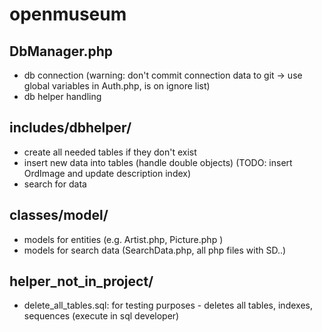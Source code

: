 # openmuseum

## DbManager.php

- db connection (warning: don't commit connection data to git -> use global variables in Auth.php, is on ignore list)
- db helper handling

## includes/dbhelper/

- create all needed tables if they don't exist
- insert new data into tables (handle double objects) (TODO: insert OrdImage and update description index)
- search for data

## classes/model/

- models for entities (e.g. Artist.php, Picture.php )
- models for search data (SearchData.php, all php files with SD..)

## helper_not_in_project/

- delete_all_tables.sql: for testing purposes - deletes all tables, indexes, sequences (execute in sql developer)
